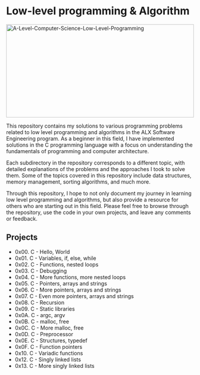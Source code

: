 # Low-level programming & Algorithm

<a href="https://ibb.co/jHphhwh"><img src="https://i.ibb.co/7b9vvpv/A-Level-Computer-Science-Low-Level-Programming.webp" alt="A-Level-Computer-Science-Low-Level-Programming" width="100%" height="250px" border="0"></a>

This repository contains my solutions to various programming problems related to low level programming and algorithms in the ALX Software Engineering program. As a beginner in this field, I have implemented solutions in the C programming language with a focus on understanding the fundamentals of programming and computer architecture.

Each subdirectory in the repository corresponds to a different topic, with detailed explanations of the problems and the approaches I took to solve them. Some of the topics covered in this repository include data structures, memory management, sorting algorithms, and much more.

Through this repository, I hope to not only document my journey in learning low level programming and algorithms, but also provide a resource for others who are starting out in this field. Please feel free to browse through the repository, use the code in your own projects, and leave any comments or feedback.

## Projects

- 0x00. C - Hello, World
- 0x01. C - Variables, if, else, while
- 0x02. C - Functions, nested loops
- 0x03. C - Debugging
- 0x04. C - More functions, more nested loops
- 0x05. C - Pointers, arrays and strings
- 0x06. C - More pointers, arrays and strings
- 0x07. C - Even more pointers, arrays and strings
- 0x08. C - Recursion
- 0x09. C - Static libraries
- 0x0A. C - argc, argv
- 0x0B. C - malloc, free
- 0x0C. C - More malloc, free
- 0x0D. C - Preprocessor
- 0x0E. C - Structures, typedef
- 0x0F. C - Function pointers
- 0x10. C - Variadic functions
- 0x12. C - Singly linked lists
- 0x13. C - More singly linked lists
